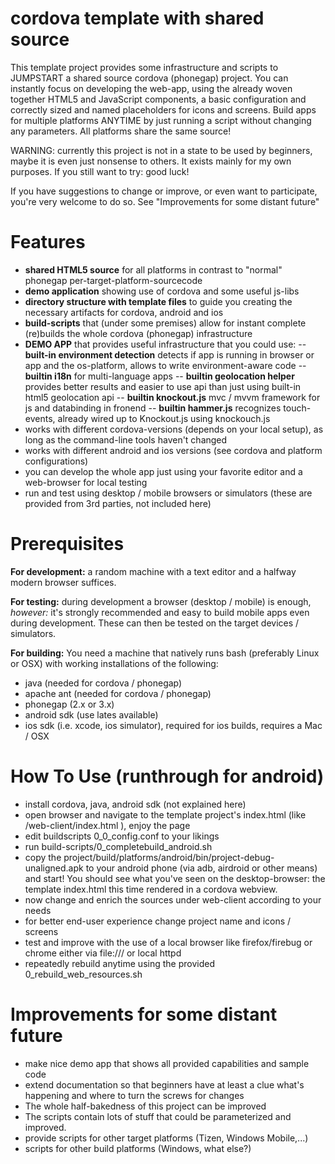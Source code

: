 cordova template with shared source
===================================

This template project provides some infrastructure and scripts to JUMPSTART a shared source cordova (phonegap) project. You can instantly focus on developing the web-app, using the already woven together HTML5 and JavaScript components, a basic configuration and correctly sized and named placeholders for icons and screens. Build apps for multiple platforms ANYTIME by just running a script without changing any parameters. All platforms share the same source!

WARNING: currently this project is not in a state to be used by beginners, maybe it is even just nonsense to others. It exists mainly for my own purposes. If you still want to try: good luck!

If you have suggestions to change or improve, or even want to participate, you're very welcome to do so. See "Improvements for some distant future"


Features
========
- **shared HTML5 source** for all platforms in contrast to "normal" phonegap per-target-platform-sourcecode
- **demo application** showing use of cordova and some useful js-libs
- **directory structure with template files** to guide you creating the necessary artifacts for cordova, android and ios
- **build-scripts** that (under some premises) allow for instant complete (re)builds the whole cordova (phonegap) infrastructure
- **DEMO APP** that provides useful infrastructure that you could use:
-- **built-in environment detection** detects if app is running in browser or app and the os-platform, allows to write environment-aware code
-- **builtin i18n** for multi-language apps
-- **builtin geolocation helper** provides better results and easier to use api than just using built-in html5 geolocation api
-- **builtin knockout.js** mvc / mvvm framework for js and databinding in fronend
-- **builtin hammer.js** recognizes touch-events, already wired up to Knockout.js using knockouch.js
- works with different cordova-versions (depends on your local setup), as long as the command-line tools haven't changed
- works with different android and ios versions (see cordova and platform configurations)
- you can develop the whole app just using your favorite editor and a web-browser for local testing
- run and test using desktop / mobile browsers or simulators (these are provided from 3rd parties, not included here)


Prerequisites
=============
**For development:**
a random machine with a text editor and a halfway modern browser suffices.

**For testing:**
during development a browser (desktop / mobile) is enough, *however:* it's strongly recommended and easy to build mobile apps even during development. These can then be tested on the target devices / simulators.

**For building:**
You need a machine that natively runs bash (preferably Linux or OSX) with working installations of the following:
- java (needed for cordova / phonegap)
- apache ant (needed for cordova / phonegap)
- phonegap (2.x or 3.x)
- android sdk (use lates available)
- ios sdk (i.e. xcode, ios simulator), required for ios builds, requires a Mac / OSX



How To Use (runthrough for android)
==========================================
- install cordova, java, android sdk (not explained here)
- open browser and navigate to the template project's index.html (like <project-home>/web-client/index.html ), enjoy the page
- edit buildscripts 0_0_config.conf to your likings
- run build-scripts/0_completebuild_android.sh 
- copy the project/build/platforms/android/bin/project-debug-unaligned.apk to your android phone (via adb, airdroid or other means) and start! You should see what you've seen on the desktop-browser: the template index.html this time rendered in a cordova webview.
- now change and enrich the sources under web-client according to your needs
- for better end-user experience change project name and icons / screens
- test and improve with the use of a local browser like firefox/firebug or chrome either via file:/// or local httpd
- repeatedly rebuild anytime using the provided 0_rebuild_web_resources.sh


Improvements for some distant future
====================================
- make nice demo app that shows all provided capabilities and sample code
- extend documentation so that beginners have at least a clue what's happening and where to turn the screws for changes
- The whole half-bakedness of this project can be improved
- The scripts contain lots of stuff that could be parameterized and improved.
- provide scripts for other target platforms (Tizen, Windows Mobile,...)
- scripts for other build platforms (Windows, what else?)